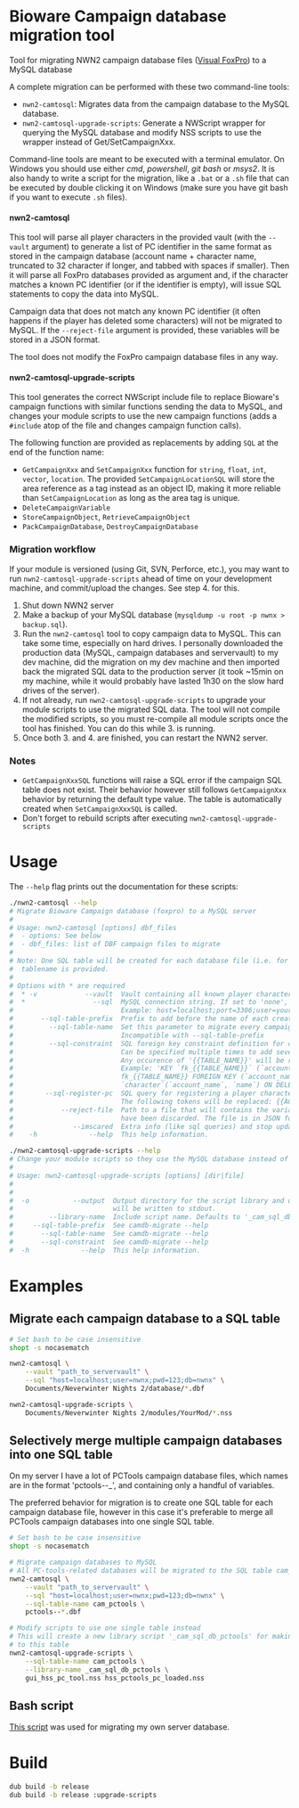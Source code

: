 # Bioware Campaign database migration tool

Tool for migrating NWN2 campaign database files ([Visual
FoxPro](https://fr.wikipedia.org/wiki/Visual_FoxPro)) to a MySQL database

A complete migration can be performed with these two command-line tools:

- `nwn2-camtosql`: Migrates data from the campaign database to the MySQL
  database.
- `nwn2-camtosql-upgrade-scripts`: Generate a NWScript wrapper for querying
  the MySQL database and modify NSS scripts to use the wrapper instead of
  Get/SetCampaignXxx.

Command-line tools are meant to be executed with a terminal emulator. On
Windows you should use either _cmd_, _powershell_, _git bash_ or _msys2_. It
is also handy to write a script for the migration, like a `.bat` or a `.sh`
file that can be executed by double clicking it on Windows (make sure you have
git bash if you want to execute `.sh` files).

#### nwn2-camtosql
This tool will parse all player characters in the provided vault (with the
`--vault` argument) to generate a list of PC identifier in the same format as
stored in the campaign database (account name + character name, truncated to
32 character if longer, and tabbed with spaces if smaller). Then it will parse
all FoxPro databases provided as argument and, if the character matches a
known PC identifier (or if the identifier is empty), will issue SQL statements
to copy the data into MySQL.

Campaign data that does not match any known PC identifier (it often happens if
the player has deleted some characters) will not be migrated to MySQL. If the
`--reject-file` argument is provided, these variables will be stored in a JSON
format.

The tool does not modify the FoxPro campaign database files in any way.

#### nwn2-camtosql-upgrade-scripts
This tool generates the correct NWScript include file to replace Bioware's
campaign functions with similar functions sending the data to MySQL, and
changes your module scripts to use the new campaign functions (adds a
`#include` atop of the file and changes campaign function calls).

The following function are provided as replacements by adding `SQL` at the end
of the function name:
- `GetCampaignXxx` and `SetCampaignXxx` function for `string`, `float`, `int`,
  `vector`, `location`. The provided `SetCampaignLocationSQL` will store the
  area reference as a tag instead as an object ID, making it more reliable
  than `SetCampaignLocation` as long as the area tag is unique.
- `DeleteCampaignVariable`
- `StoreCampaignObject`, `RetrieveCampaignObject`
- `PackCampaignDatabase`, `DestroyCampaignDatabase`

### Migration workflow

If your module is versioned (using Git, SVN, Perforce, etc.), you may want to
run `nwn2-camtosql-upgrade-scripts` ahead of time on your development
machine, and commit/upload the changes. See step 4. for this.

1. Shut down NWN2 server
2. Make a backup of your MySQL database (`mysqldump -u root -p nwnx >
   backup.sql`).
3. Run the `nwn2-camtosql` tool to copy campaign data to MySQL. This can
   take some time, especially on hard drives. I personally downloaded the
   production data (MySQL, campaign databases and servervault) to my dev
   machine, did the migration on my dev machine and then imported back the
   migrated SQL data to the production server (it took ~15min on my machine,
   while it would probably have lasted 1h30 on the slow hard drives of the
   server).
4. If not already, run `nwn2-camtosql-upgrade-scripts` to upgrade your
   module scripts to use the migrated SQL data. The tool will not compile the
   modified scripts, so you must re-compile all module scripts once the tool
   has finished. You can do this while 3. is running.
5. Once both 3. and 4. are finished, you can restart the NWN2 server.

### Notes
- `GetCampaignXxxSQL` functions will raise a SQL error if the campaign SQL
  table does not exist. Their behavior however still follows `GetCampaignXxx`
  behavior by returning the default type value. The table is automatically
  created when `SetCampaignXxxSQL` is called.
- Don't forget to rebuild scripts after executing
  `nwn2-camtosql-upgrade-scripts`

# Usage

The `--help` flag prints out the documentation for these scripts:

```sh
./nwn2-camtosql --help
# Migrate Bioware Campaign database (foxpro) to a MySQL server
# 
# Usage: nwn2-camtosql [options] dbf_files
#  - options: See below
#  - dbf_files: list of DBF campaign files to migrate
# 
# Note: One SQL table will be created for each database file (i.e. for each 'sCampaignName'), unless --sql-table-name
#  tablename is provided.
# 
# Options with * are required
#  * -v            --vault  Vault containing all known player characters.
#  *                 --sql  MySQL connection string. If set to 'none', no SQL commands will be issued.
#                           Example: host=localhost;port=3306;user=yourname;pwd=pass123;db=nwnx
#       --sql-table-prefix  Prefix to add before the name of each created SQL table
#         --sql-table-name  Set this parameter to migrate every campaign database to a single SQL table with this name.
#                           Incompatible with --sql-table-prefix
#         --sql-constraint  SQL foreign key constraint definition for created tables.
#                           Can be specified multiple times to add several constraints
#                           Any occurence of '{{TABLE_NAME}}' will be replaced with the created table name.
#                           Example: 'KEY `fk_{{TABLE_NAME}}` (`account_name`, `character_name`), CONSTRAINT
#                           fk_{{TABLE_NAME}} FOREIGN KEY (`account_name`, `character_name`) REFERENCES
#                           `character`(`account_name`, `name`) ON DELETE CASCADE ON UPDATE CASCADE'
#        --sql-register-pc  SQL query for registering a player characterif it is not registered
#                           The following tokens will be replaced: {{ACCOUNT}}, {{CHARNAME}}
#            --reject-file  Path to a file that will contains the variables having an unknown player character ID that
#                           have been discarded. The file is in JSON format
#               --imscared  Extra info (like sql queries) and stop update on warnings
#    -h             --help  This help information.

./nwn2-camtosql-upgrade-scripts --help
# Change your module scripts so they use the MySQL database instead of the campaign database
# 
# Usage: nwn2-camtosql-upgrade-scripts [options] [dir|file]
# 
# 
#  -o           --output  Output directory for the script library and unittest files. If not provided, only the library
#                         will be written to stdout.
#         --library-name  Include script name. Defaults to '_cam_sql_db'
#     --sql-table-prefix  See camdb-migrate --help
#       --sql-table-name  See camdb-migrate --help
#       --sql-constraint  See camdb-migrate --help
#  -h             --help  This help information.
```


# Examples

## Migrate each campaign database to a SQL table

```bash
# Set bash to be case insensitive
shopt -s nocasematch

nwn2-camtosql \
    --vault "path_to_servervault" \
    --sql "host=localhost;user=nwnx;pwd=123;db=nwnx" \
    Documents/Neverwinter Nights 2/database/*.dbf

nwn2-camtosql-upgrade-scripts \
    Documents/Neverwinter Nights 2/modules/YourMod/*.nss
```

## Selectively merge multiple campaign databases into one SQL table

On my server I have a lot of PCTools campaign database files, which names are
in the format 'pctools--<Account>_<CharName>', and containing only a handful
of variables.

The preferred behavior for migration is to create one SQL table for each
campaign database file, however in this case it's preferable to merge all
PCTools campaign databases into one single SQL table.

```bash
# Set bash to be case insensitive
shopt -s nocasematch

# Migrate campaign databases to MySQL
# All PC-tools-related databases will be migrated to the SQL table cam_pctools
nwn2-camtosql \
    --vault "path_to_servervault" \
    --sql "host=localhost;user=nwnx;pwd=123;db=nwnx" \
    --sql-table-name cam_pctools \
    pctools--*.dbf

# Modify scripts to use one single table instead
# This will create a new library script '_cam_sql_db_pctools' for making query
# to this table
nwn2-camtosql-upgrade-scripts \
    --sql-table-name cam_pctools \
    --library-name _cam_sql_db_pctools \
    gui_hss_pc_tool.nss hss_pctools_pc_loaded.nss
```

## Bash script

[This script](migrate.sh) was used for migrating my own server database.


# Build

```sh
dub build -b release
dub build -b release :upgrade-scripts
```
